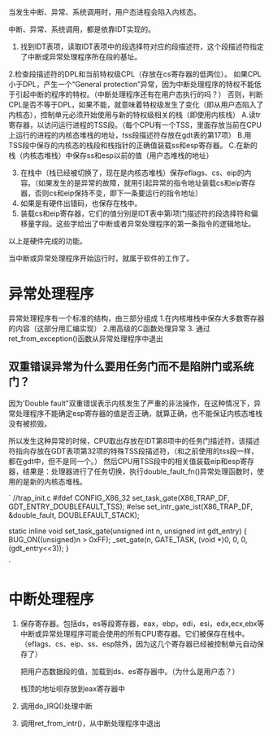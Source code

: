 当发生中断、异常、系统调用时，用户态进程会陷入内核态。

中断、异常、系统调用，都是依靠IDT实现的。

1. 找到IDT表项，读取IDT表项中的段选择符对应的段描述符，这个段描述符指定了中断或异常处理程序所在段的基址。

2.检查段描述符的DPL和当前特权级CPL（存放在cs寄存器的低两位）。
  如果CPL小于DPL，产生一个“General protection”异常，因为中断处理程序的特权不能低于引起中断的程序的特权。（中断处理程序还有在用户态执行的吗？）
  否则，判断CPL是否不等于DPL，如果不能，就意味着特权级发生了变化（即从用户态陷入了内核态），控制单元必须开始使用与新的特权级相关的栈（即使用内核栈）
    A.读tr寄存器，以访问运行进程的TSS段。（每个CPU有一个TSS，里面存放当前在CPU上运行的进程的内核态堆栈的地址，tss段描述符存放在gdt表的第17项）
    B.用TSS段中保存的内核态的栈段和栈指针的正确值装载ss和esp寄存器。
    C.在新的栈（内核态堆栈）中保存ss和esp以前的值（用户态堆栈的地址）
 
3. 在栈中（栈已经被切换了，现在是内核态堆栈）保存eflags、cs、eip的内容。（如果发生的是异常的故障，就用引起异常的指令地址装载cs和eip寄存器，否则cs和eip保持不变，即下一条要运行的指令地址）
4. 如果是有硬件出错码，也保存在栈中。
5. 装载cs和eip寄存器，它们的值分别是IDT表中第i项门描述符的段选择符和偏移量字段。这些字给出了中断或者异常处理程序的第一条指令的逻辑地址。

以上是硬件完成的功能。


当中断或异常处理程序开始运行时，就属于软件的工作了。

# 异常处理程序

异常处理程序有一个标准的结构，由三部分组成
1.在内核堆栈中保存大多数寄存器的内容（这部分用汇编实现）
2.用高级的C函数处理异常
3. 通过ret_from_exception()函数从异常处理程序中退出

## 双重错误异常为什么要用任务门而不是陷阱门或系统门？
因为'Double fault"双重错误表示内核发生了严重的非法操作，在这种情况下，异常处理程序不能确定esp寄存器的值是否正确，就算正确，也不能保证内核态堆栈没有被损毁。

所以发生这种异常的时候，CPU取出存放在IDT第8项中的任务门描述符，该描述符指向存放在GDT表项第32项的特殊TSS段描述符，（和之前使用的tss段一样，都在gdt中，但不是同一个。）
然后CPU用TSS段中的相关值装载eip和esp寄存器，结果是：处理器进行了任务切换，执行double_fault_fn()异常处理函数时，使用的是新的内核态堆栈。

`
//trap_init.c
#ifdef CONFIG_X86_32
	set_task_gate(X86_TRAP_DF, GDT_ENTRY_DOUBLEFAULT_TSS);
#else
	set_intr_gate_ist(X86_TRAP_DF, &double_fault, DOUBLEFAULT_STACK);

static inline void set_task_gate(unsigned int n, unsigned int gdt_entry)
{
	BUG_ON((unsigned)n > 0xFF);
	_set_gate(n, GATE_TASK, (void *)0, 0, 0, (gdt_entry<<3));
}

`

# 中断处理程序

1. 保存寄存器。包括ds，es等段寄存器，eax，ebp，edi，esi，edx,ecx,ebx等中断或异常处理程序可能会使用的所有CPU寄存器。它们被保存在栈中。（eflags、cs、eip、ss、esp除外，因为这几个寄存器已经被控制单元自动保存了）
    
    把用户态数据段的值，加载到ds、es寄存器中。（为什么是用户态？）
    
    栈顶的地址呗存放到eax寄存器中

2. 调用do_IRQ()处理中断

3. 调用ret_from_intr()，从中断处理程序中退出




